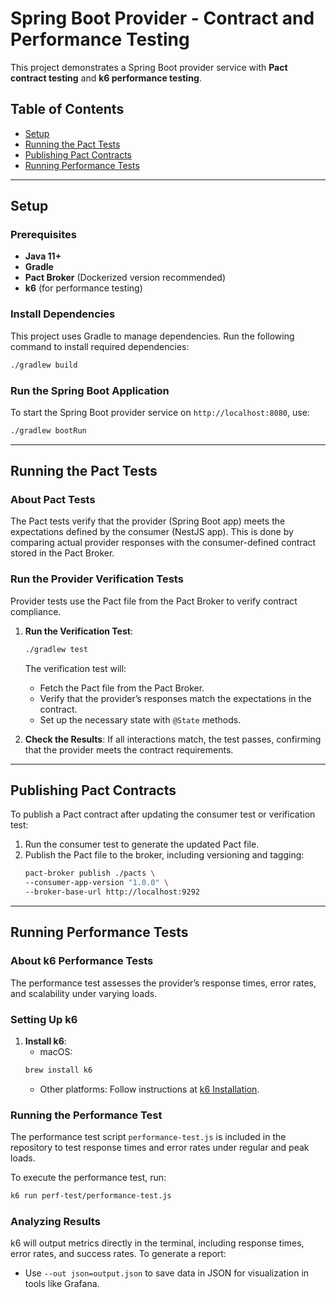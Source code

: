 # Spring Boot Provider - Contract and Performance Testing

This project demonstrates a Spring Boot provider service with **Pact contract testing** and **k6 performance testing**.

## Table of Contents
- [Setup](#setup)
- [Running the Pact Tests](#running-the-pact-tests)
- [Publishing Pact Contracts](#publishing-pact-contracts)
- [Running Performance Tests](#running-performance-tests)

---

## Setup

### Prerequisites
- **Java 11+**
- **Gradle**
- **Pact Broker** (Dockerized version recommended)
- **k6** (for performance testing)


### Install Dependencies
This project uses Gradle to manage dependencies. Run the following command to install required dependencies:
```bash
./gradlew build
```

### Run the Spring Boot Application
To start the Spring Boot provider service on `http://localhost:8080`, use:
```bash
./gradlew bootRun
```

---

## Running the Pact Tests

### About Pact Tests
The Pact tests verify that the provider (Spring Boot app) meets the expectations defined by the consumer (NestJS app). This is done by comparing actual provider responses with the consumer-defined contract stored in the Pact Broker.

### Run the Provider Verification Tests
Provider tests use the Pact file from the Pact Broker to verify contract compliance.

1. **Run the Verification Test**:
    ```bash
   ./gradlew test
    ```

   The verification test will:
    - Fetch the Pact file from the Pact Broker.
    - Verify that the provider’s responses match the expectations in the contract.
    - Set up the necessary state with `@State` methods.

2. **Check the Results**: If all interactions match, the test passes, confirming that the provider meets the contract requirements.

---

## Publishing Pact Contracts

To publish a Pact contract after updating the consumer test or verification test:

1. Run the consumer test to generate the updated Pact file.
2. Publish the Pact file to the broker, including versioning and tagging:
    ```bash
   pact-broker publish ./pacts \
   --consumer-app-version "1.0.0" \
   --broker-base-url http://localhost:9292
   ```

---

## Running Performance Tests

### About k6 Performance Tests
The performance test assesses the provider’s response times, error rates, and scalability under varying loads.

### Setting Up k6

1. **Install k6**:
    - macOS:
   ```bash
   brew install k6
   ```
    - Other platforms:
      Follow instructions at [k6 Installation](https://k6.io/docs/getting-started/installation/).

### Running the Performance Test
The performance test script `performance-test.js` is included in the repository to test response times and error rates under regular and peak loads.

To execute the performance test, run:

```bash
k6 run perf-test/performance-test.js    
```

### Analyzing Results
k6 will output metrics directly in the terminal, including response times, error rates, and success rates. To generate a report:
- Use `--out json=output.json` to save data in JSON for visualization in tools like Grafana.

